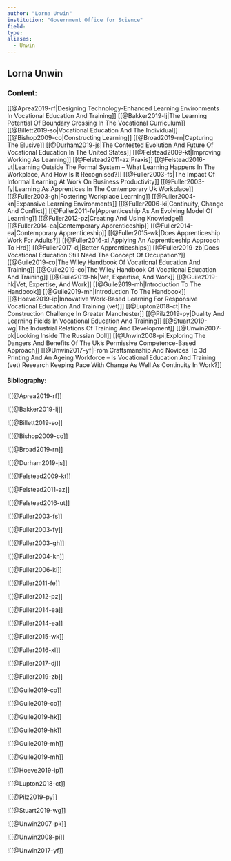 ```yaml
---
author: "Lorna Unwin"
institution: "Government Office for Science"
field:
type:
aliases:
  - Unwin
---
```


## Lorna Unwin

### Content:
[[@Aprea2019-rf|Designing Technology-Enhanced Learning Environments In Vocational Education And Training]]
[[@Bakker2019-lj|The Learning Potential Of Boundary Crossing In The Vocational Curriculum]]
[[@Billett2019-so|Vocational Education And The Individual]]
[[@Bishop2009-co|Constructing Learning]]
[[@Broad2019-rn|Capturing The Elusive]]
[[@Durham2019-js|The Contested Evolution And Future Of Vocational Education In The United States]]
[[@Felstead2009-kt|Improving Working As Learning]]
[[@Felstead2011-az|Praxis]]
[[@Felstead2016-ut|Learning Outside The Formal System – What Learning Happens In The Workplace, And How Is It Recognised?]]
[[@Fuller2003-fs|The Impact Of Informal Learning At Work On Business Productivity]]
[[@Fuller2003-fy|Learning As Apprentices In The Contemporary Uk Workplace]]
[[@Fuller2003-gh|Fostering Workplace Learning]]
[[@Fuller2004-kn|Expansive Learning Environments]]
[[@Fuller2006-ki|Continuity, Change And Conflict]]
[[@Fuller2011-fe|Apprenticeship As An Evolving Model Of Learning]]
[[@Fuller2012-pz|Creating And Using Knowledge]]
[[@Fuller2014-ea|Contemporary Apprenticeship]]
[[@Fuller2014-ea|Contemporary Apprenticeship]]
[[@Fuller2015-wk|Does Apprenticeship Work For Adults?]]
[[@Fuller2016-xl|Applying An Apprenticeship Approach To Hrd]]
[[@Fuller2017-dj|Better Apprenticeships]]
[[@Fuller2019-zb|Does Vocational Education Still Need The Concept Of Occupation?]]
[[@Guile2019-co|The Wiley Handbook Of Vocational Education And Training]]
[[@Guile2019-co|The Wiley Handbook Of Vocational Education And Training]]
[[@Guile2019-hk|Vet, Expertise, And Work]]
[[@Guile2019-hk|Vet, Expertise, And Work]]
[[@Guile2019-mh|Introduction To The Handbook]]
[[@Guile2019-mh|Introduction To The Handbook]]
[[@Hoeve2019-ip|Innovative Work-Based Learning For Responsive Vocational Education And Training (vet)]]
[[@Lupton2018-ct|The Construction Challenge In Greater Manchester]]
[[@Pilz2019-py|Duality And Learning Fields In Vocational Education And Training]]
[[@Stuart2019-wg|The Industrial Relations Of Training And Development]]
[[@Unwin2007-pk|Looking Inside The Russian Doll]]
[[@Unwin2008-pi|Exploring The Dangers And Benefits Of The Uk’s Permissive Competence-Based Approach]]
[[@Unwin2017-yf|From Craftsmanship And Novices To 3d Printing And An Ageing Workforce – Is Vocational Education And Training (vet) Research Keeping Pace With Change As Well As Continuity In Work?]]

#### Bibliography:

![[@Aprea2019-rf]]

![[@Bakker2019-lj]]

![[@Billett2019-so]]

![[@Bishop2009-co]]

![[@Broad2019-rn]]

![[@Durham2019-js]]

![[@Felstead2009-kt]]

![[@Felstead2011-az]]

![[@Felstead2016-ut]]

![[@Fuller2003-fs]]

![[@Fuller2003-fy]]

![[@Fuller2003-gh]]

![[@Fuller2004-kn]]

![[@Fuller2006-ki]]

![[@Fuller2011-fe]]

![[@Fuller2012-pz]]

![[@Fuller2014-ea]]

![[@Fuller2014-ea]]

![[@Fuller2015-wk]]

![[@Fuller2016-xl]]

![[@Fuller2017-dj]]

![[@Fuller2019-zb]]

![[@Guile2019-co]]

![[@Guile2019-co]]

![[@Guile2019-hk]]

![[@Guile2019-hk]]

![[@Guile2019-mh]]

![[@Guile2019-mh]]

![[@Hoeve2019-ip]]

![[@Lupton2018-ct]]

![[@Pilz2019-py]]

![[@Stuart2019-wg]]

![[@Unwin2007-pk]]

![[@Unwin2008-pi]]

![[@Unwin2017-yf]]